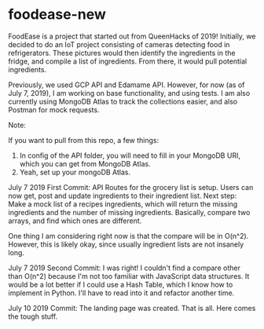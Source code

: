 # foodease-new
FoodEase is a project that started out from QueenHacks of 2019! Initially, we decided to do an IoT project consisting of cameras detecting
food in refrigerators. These pictures would then identify the ingredients in the fridge, and compile a list of 
ingredients. From there, it would pull potential ingredients.

Previously, we used GCP API and Edamame API. However, for now (as of July 7, 2019), I am working on base functionality, and using tests.
I am also currently using MongoDB Atlas to track the collections easier, and also Postman for mock requests.

Note: 

If you want to pull from this repo, a few things:
1. In config of the API folder, you will need to fill in your MongoDB URI, which you can get from MongoDB Atlas.
2. Yeah, set up your mongoDB Atlas.

July 7 2019 First Commit:
API Routes for the grocery list is setup. Users can now get, post and update ingredients to their ingredient list. 
Next step: Make a mock list of a recipes ingredients, which will return the missing ingredients and the number of missing ingredients. Basically, compare two arrays, and find which ones are different.

One thing I am considering right now is that the compare will be in O(n^2). However, this is likely okay, since usually ingredient lists are not insanely long.

July 7 2019 Second Commit:
I was right! I couldn't find a compare other than O(n^2) because I'm not too familiar with JavaScript data structures. 
It would be a lot better if I could use a Hash Table, which I know how to implement in Python. I'll have to read into it
and refactor another time.

July 10 2019 Commit:
The landing page was created. That is all. Here comes the tough stuff.
